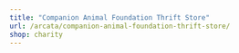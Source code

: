 ```yaml
---
title: "Companion Animal Foundation Thrift Store"
url: /arcata/companion-animal-foundation-thrift-store/
shop: charity
---
```

